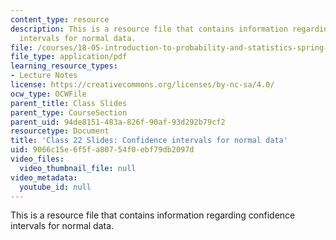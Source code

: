 ```yaml
---
content_type: resource
description: This is a resource file that contains information regarding confidence
  intervals for normal data.
file: /courses/18-05-introduction-to-probability-and-statistics-spring-2014/9066c15e6f5fa80754f0ebf79db2097d_MIT18_05S14_class22slides.pdf
file_type: application/pdf
learning_resource_types:
- Lecture Notes
license: https://creativecommons.org/licenses/by-nc-sa/4.0/
ocw_type: OCWFile
parent_title: Class Slides
parent_type: CourseSection
parent_uid: 94de8151-483a-826f-90af-93d292b79cf2
resourcetype: Document
title: 'Class 22 Slides: Confidence intervals for normal data'
uid: 9066c15e-6f5f-a807-54f0-ebf79db2097d
video_files:
  video_thumbnail_file: null
video_metadata:
  youtube_id: null
---
```

This is a resource file that contains information regarding confidence intervals for normal data.